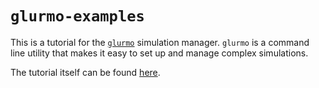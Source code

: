 # `glurmo-examples`

This is a tutorial for the [`glurmo`](https://github.com/nateosher/glurmo) simulation manager. `glurmo` is a command line utility that makes it easy to set up and manage complex simulations. 

The tutorial itself can be found [here](https://nateosher.github.io/glurmo-examples/).
